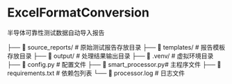 # ExcelFormatConversion
半导体可靠性测试数据自动导入报告

├── 📁 source_reports/      # 原始测试报告存放目录 
├── 📁 templates/              # 报告模板存放目录 
├── 📁 output/                    # 处理结果输出目录 
├── 📁 .venv/                     # 虚拟环境目录 
├── 📄 config.py                 # 配置文件 
├── 📄 smart_processor.py# 主程序文件 
├── 📄 requirements.txt      # 依赖包列表 
└── 📄 processor.log           # 日志文件
